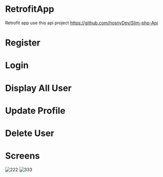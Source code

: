 # RetrofitApp

Retrofit app use this api project
https://github.com/hosnyDev/Slim-php-Api

# Register
# Login
# Display All User
# Update Profile
# Delete User

# Screens 

![222](https://user-images.githubusercontent.com/29871113/94941150-ccc56b00-04d4-11eb-9c95-5d21efb833d9.png)
![333](https://user-images.githubusercontent.com/29871113/94941156-cdf69800-04d4-11eb-8df1-7e194771a803.png)
